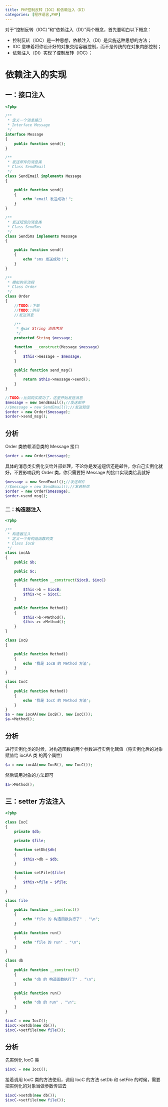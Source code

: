 ```yaml
---
title: PHP控制反转（IOC）和依赖注入（DI）
categories: [程序语言,PHP]
---
```


对于“控制反转（IOC）”和“依赖注入（DI）”两个概念，首先要明白以下概念：

- 控制反转（IOC）是一种思想，依赖注入（DI）是实施这种思想的方法；
- IOC 意味着将你设计好的对象交给容器控制，而不是传统的在对象内部控制；
- 依赖注入（DI）实现了控制反转（IOC）；

# 依赖注入的实现

## 一：接口注入

```php
<?php

/**
 * 定义一个消息接口
 * Interface Message
 */
interface Message
{
    public function send();
}

/**
 * 发送邮件的消息类
 * Class SendEmail
 */
class SendEmail implements Message
{

    public function send()
    {
        echo "email 发送成功！";
    }
}

/**
 * 发送短信的消息类
 * Class SendSms
 */
class SendSms implements Message
{

    public function send()
    {
        echo "sms 发送成功！";
    }
}

/**
 * 模拟购买流程
 * Class Order
 */
class Order
{
    //TODO::下单
    //TODO::购买
    //发送消息

    /**
     * @var String 消息内容
     */
    protected String $message;

    function __construct(Message $message)
    {
        $this->message = $message;
    }

    public function send_msg()
    {
        return $this->message->send();
    }
}

//TODO::比如购买成功了，这里开始发送消息
$message = new SendEmail();//发送邮件
//$message = new SendEmail();//发送短信
$order = new Order($message);
$order->send_msg();
```



## 分析

Order 类依赖消息类的 Message 接口

```php
$order = new Order($message);
```

具体的消息类实例化交给外部处理，不论你是发送短信还是邮件，你自己实例化就好，不要影响我的 Order 类，你只需要把 Message 的接口实现类给我就好

```php
$message = new SendEmail();//发送邮件
//$message = new SendEmail();//发送短信
$order = new Order($message); 
$order->send_msg();
```



### 二：构造器注入

```php
<?php

/**
 * 构造器注入
 * 定义一个有构造函数的类
 * Class IocB
 */
class iocAA
{
    public $b;

    public $c;

    public function __construct($iocB, $iocC)
    {
        $this->b = $iocB;
        $this->c = $iocC;
    }

    public function Method()
    {
        $this->b->Method();
        $this->c->Method();
    }
}

class IocB
{

    public function Method()
    {
        echo '我是 IocB 的 Method 方法';
    }
}

class IocC
{
    public function Method()
    {
        echo '我是 IocC 的 Method 方法';
    }
}
$a = new iocAA(new IocB(), new IocC());
$a->Method();
```



## 分析

进行实例化类的时候，对构造函数的两个参数进行实例化赋值（将实例化后的对象赋值给 iocAA 类 的两个属性）

```php
$a = new iocAA(new IocB(), new IocC());
```

然后调用对象的方法即可

```php
$a->Method();
```



## 三：setter 方法注入

```php
<?php

class IocC
{
    private $db;

    private $file;

    function setDb($db)
    {
        $this->db = $db;
    }

    function setFile($file)
    {
        $this->file = $file;
    }
}

class file
{
    public function __construct()
    {
        echo "file 的 构造函数执行了" . "\n";
    }

    public function run()
    {
        echo "file 的 run" . "\n";
    }
}

class db
{
    public function __construct()
    {
        echo "db 的 构造函数执行了" . "\n";
    }

    public function run()
    {
        echo "db 的 run" . "\n";
    }
}

$iocC = new IocC();
$iocC->setdb(new db());
$iocC->setfile(new file());
```



## 分析

先实例化 IocC 类

```php
$iocC = new IocC();
```

接着调用 IocC 类的方法使用，调用 IocC 的方法 setDb 和 setFile 的时候，需要把实例化的对象当做参数传进去

```php
$iocC->setdb(new db());
$iocC->setfile(new file());
```